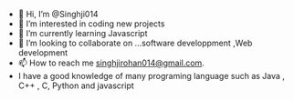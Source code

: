 - 👋 Hi, I’m @Singhji014
- 👀 I’m interested in coding new projects 
- 🌱 I’m currently learning Javascript
- 💞️ I’m looking to collaborate on ...software developpment ,Web development
- 📫 How to reach me singhjirohan014@gmail.com.
- I have a good knowledge of many programing language such as Java , C++ , C, Python and javascript


<!---
Singhji014/Singhji014 is a ✨ special ✨ repository because its `README.md` (this file) appears on your GitHub profile.
You can click the Preview link to take a look at your changes.
--->
